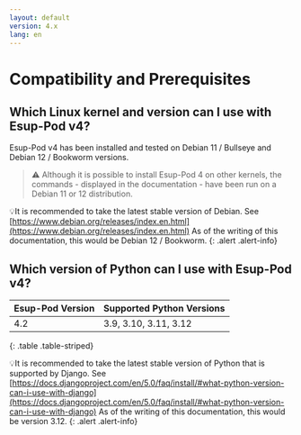 ```yaml
---
layout: default
version: 4.x
lang: en
---
```


# Compatibility and Prerequisites

## Which Linux kernel and version can I use with Esup-Pod v4?

Esup-Pod v4 has been installed and tested on Debian 11 / Bullseye and Debian 12 / Bookworm versions.

> ⚠️ Although it is possible to install Esup-Pod 4 on other kernels, the commands - displayed in the documentation - have been run on a Debian 11 or 12 distribution.

💡It is recommended to take the latest stable version of Debian.
See [https://www.debian.org/releases/index.en.html](https://www.debian.org/releases/index.en.html)
As of the writing of this documentation, this would be Debian 12 / Bookworm.
{: .alert .alert-info}

## Which version of Python can I use with Esup-Pod v4?

| Esup-Pod Version  | Supported Python Versions |
|-------------------|---------------------------|
| 4.2               | 3.9, 3.10, 3.11, 3.12     |
{: .table .table-striped}

💡It is recommended to take the latest stable version of Python that is supported by Django.
See [https://docs.djangoproject.com/en/5.0/faq/install/#what-python-version-can-i-use-with-django](https://docs.djangoproject.com/en/5.0/faq/install/#what-python-version-can-i-use-with-django)
As of the writing of this documentation, this would be version 3.12.
{: .alert .alert-info}
